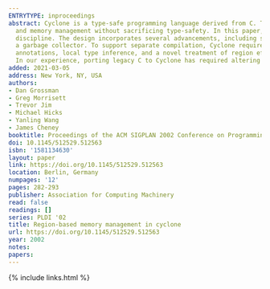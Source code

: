 ```yaml
---
ENTRYTYPE: inproceedings
abstract: Cyclone is a type-safe programming language derived from C. The primary design goal of Cyclone is to let programmers control data representation
  and memory management without sacrificing type-safety. In this paper, we focus on the region-based memory management of Cyclone and its static typing
  discipline. The design incorporates several advancements, including support for region subtyping and a coherent integration with stack allocation and
  a garbage collector. To support separate compilation, Cyclone requires programmers to write some explicit region annotations, but a combination of default
  annotations, local type inference, and a novel treatment of region effects reduces this burden. As a result, we integrate C idioms in a region-based framework.
  In our experience, porting legacy C to Cyclone has required altering about 8\% of the code; of the changes, only 6\% (of the 8\%) were region annotations.
added: 2021-03-05
address: New York, NY, USA
authors:
- Dan Grossman
- Greg Morrisett
- Trevor Jim
- Michael Hicks
- Yanling Wang
- James Cheney
booktitle: Proceedings of the ACM SIGPLAN 2002 Conference on Programming Language Design and Implementation
doi: 10.1145/512529.512563
isbn: '1581134630'
layout: paper
link: https://doi.org/10.1145/512529.512563
location: Berlin, Germany
numpages: '12'
pages: 282-293
publisher: Association for Computing Machinery
read: false
readings: []
series: PLDI '02
title: Region-based memory management in cyclone
url: https://doi.org/10.1145/512529.512563
year: 2002
notes:
papers:
---
```

{% include links.html %}
